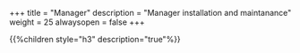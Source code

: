 +++
title = "Manager"
description = "Manager installation and maintanance"
weight = 25
alwaysopen = false
+++

{{%children style="h3" description="true"%}}
